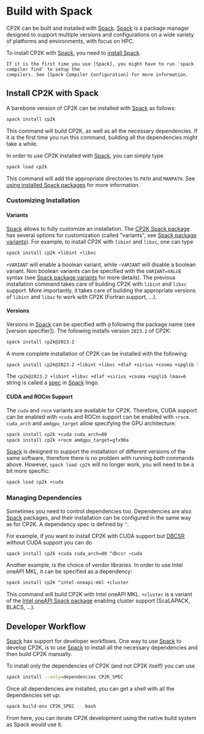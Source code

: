 # Build with Spack

CP2K can be built and installed with [Spack]. [Spack] is a package manager designed to support
multiple versions and configurations on a wide variety of platforms and environments, with focus on
HPC.

To install CP2K with [Spack], you need to [install Spack].

```{note}
If it is the first time you use [Spack], you might have to run `spack compiler find` to setup the
compilers. See [Spack Compiler Configuration] for more information.
```

## Install CP2K with Spack

A barebone version of CP2K can be installed with [Spack] as follows:

```bash
spack install cp2k
```

This command will build CP2K, as well as all the necessary dependencies. If it is the first time you
run this command, building all the dependencies might take a while.

In order to use CP2K installed with [Spack], you can simply type

```bash
spack load cp2k
```

This command will add the appropriate directories to `PATH` and `MANPATH`. See
[using installed Spack packages] for more information.

### Customizing Installation

#### Variants

[Spack] allows to fully customize an installation. The [CP2K Spack package] has several options for
customization (called "variants", see [Spack package variants]). For example, to install CP2K with
`libint` and `libxc`, one can type

```bash
spack install cp2k +libint +libxc
```

`+VARIANT` will enable a boolean variant, while `~VARIANT` will disable a boolean variant. Non
boolean variants can be specified with the `VARIANT=VALUE` syntax (see [Spack package variants] for
more details). The previous installation command takes care of building CP2K with `libint` and
`libxc` support. More importantly, it takes care of building the appropriate versions of `libint`
and `libxc` to work with CP2K (Fortran support, ...).

#### Versions

Versions in [Spack] can be specified with `@` following the package name (see \[version
specifier\]). The following installs version `2023.2` of CP2K:

```bash
spack install cp2k@2023.2
```

A more complete installation of CP2K can be installed with the following:

```bash
spack install cp2k@2023.2 +libint +libxc +dlaf +sirius +cosma +spglib lmax=6 
```

The `cp2k@2023.2 +libint +libxc +dlaf +sirius +cosma +spglib lmax=6` string is called a [spec] in
[Spack] lingo.

#### CUDA and ROCm Support

The `cuda` and `rocm` variants are available for CP2K. Therefore, CUDA support can be enabled with
`+cuda` and ROCm support can be enabled with `+rocm`. `cuda_arch` and `amdgpu_target` allow
specifying the GPU architecture:

```bash
spack install cp2k +cuda cuda_arch=80
spack install cp2k +rocm amdgpu_target=gfx90a
```

[Spack] is designed to support the installation of different versions of the same software,
therefore there is no problem with running _both_ commands above. However, `spack load cp2k` will no
longer work, you will need to be a bit more specific:

```bash
spack load cp2k +cuda
```

### Managing Dependencies

Sometimes you need to control dependencies too. Dependencies are also [Spack] packages, and their
installation can be configured in the same way as for CP2K. A dependency spec is defined by `^`.

For example, if you want to install CP2K with CUDA support but [DBCSR] without CUDA support you can
do

```bash
spack install cp2k +cuda cuda_arch=80 ^dbcsr ~cuda
```

Another example, is the choice of vendor libraries. In order to use Intel oneAPI MKL, it can be
specified as a dependency:

```bash
spack install cp2k ^intel-oneapi-mkl +cluster
```

This command will build CP2K with Intel oneAPI MKL. `+cluster` is a variant of the
[Intel oneAPI Spack package] enabling cluster support (ScaLAPACK, BLACS, ...).

## Developer Workflow

[Spack] has support for developer workflows. One way to use [Spack] to develop CP2K, is to use
[Spack] to install all the necessary dependencies and then build CP2K manually.

To install only the dependencies of CP2K (and not CP2K itself) you can use

```bash
spack install --only=dependencies CP2K_SPEC
```

Once all dependencies are installed, you can get a shell with all the dependencies set up:

```bash
spack build-env CP2K_SPEC -- bash
```

From here, you can iterate CP2K development using the native build system as Spack would use it.

[cp2k spack package]: https://packages.spack.io/package.html?name=cp2k
[dbcsr]: https://cp2k.github.io/dbcsr/develop/
[install spack]: https://spack.readthedocs.io/en/latest/getting_started.html#installation
[intel oneapi spack package]: https://packages.spack.io/package.html?name=intel-oneapi-mkl
[spack]: https://spack.readthedocs.io/en/latest/
[spack compiler configuration]: https://spack.readthedocs.io/en/latest/getting_started.html#compiler-configuration
[spack package variants]: https://spack.readthedocs.io/en/latest/basic_usage.html#variants
[spec]: https://spack.readthedocs.io/en/latest/basic_usage.html#specs-dependencies
[using installed spack packages]: https://spack.readthedocs.io/en/latest/basic_usage.html#using-installed-packages
